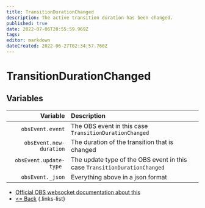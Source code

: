 ```yaml
---
title: TransitionDurationChanged
description: The active transition duration has been changed.
published: true
date: 2022-07-06T20:55:59.969Z
tags: 
editor: markdown
dateCreated: 2022-06-27T02:34:57.760Z
---
```


# TransitionDurationChanged

## Variables

| Variable | Description |
|---------:|:------------|
| `obsEvent.event` | The OBS event in this case `TransitionDurationChanged`
| `obsEvent.new-duration` | The duration of the transition that is changed
| `obsEvent.update-type	` | The update type of the OBS event in this case `TransitionDurationChanged`
| `obsEvent._json` | Everything above in a json format
* [Official OBS websocket documentation about this](https://github.com/obsproject/obs-websocket/blob/4.x-current/docs/generated/protocol.md#transitiondurationchanged)
* [<= Back](/en/Broadcasters/OBS/Events)
{.links-list}